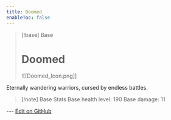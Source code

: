 ```yaml
---
title: Doomed
enableToc: false
---
```

> [!base] Base
>
> # Doomed
>
> ![[Doomed_Icon.png]]

Eternally wandering warriors, cursed by endless battles.

> [!note] Base Stats
> Base health level: 190
> Base damage: 11

--- [Edit on GitHub](https://github.com/Mondrethos/gatekeeperwiki/edit/main/content/Monsters/Doomed.md)
